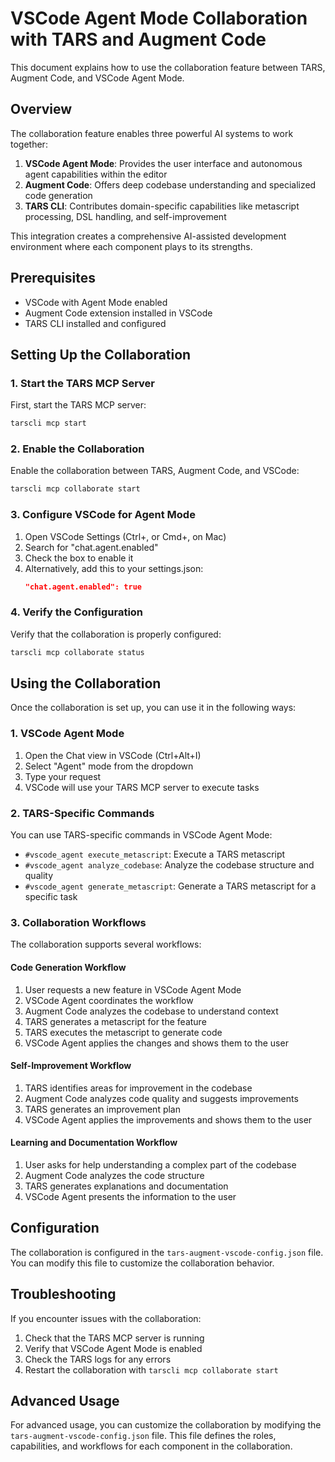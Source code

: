 # VSCode Agent Mode Collaboration with TARS and Augment Code

This document explains how to use the collaboration feature between TARS, Augment Code, and VSCode Agent Mode.

## Overview

The collaboration feature enables three powerful AI systems to work together:

1. **VSCode Agent Mode**: Provides the user interface and autonomous agent capabilities within the editor
2. **Augment Code**: Offers deep codebase understanding and specialized code generation
3. **TARS CLI**: Contributes domain-specific capabilities like metascript processing, DSL handling, and self-improvement

This integration creates a comprehensive AI-assisted development environment where each component plays to its strengths.

## Prerequisites

- VSCode with Agent Mode enabled
- Augment Code extension installed in VSCode
- TARS CLI installed and configured

## Setting Up the Collaboration

### 1. Start the TARS MCP Server

First, start the TARS MCP server:

```bash
tarscli mcp start
```

### 2. Enable the Collaboration

Enable the collaboration between TARS, Augment Code, and VSCode:

```bash
tarscli mcp collaborate start
```

### 3. Configure VSCode for Agent Mode

1. Open VSCode Settings (Ctrl+, or Cmd+, on Mac)
2. Search for "chat.agent.enabled"
3. Check the box to enable it
4. Alternatively, add this to your settings.json:
   ```json
   "chat.agent.enabled": true
   ```

### 4. Verify the Configuration

Verify that the collaboration is properly configured:

```bash
tarscli mcp collaborate status
```

## Using the Collaboration

Once the collaboration is set up, you can use it in the following ways:

### 1. VSCode Agent Mode

1. Open the Chat view in VSCode (Ctrl+Alt+I)
2. Select "Agent" mode from the dropdown
3. Type your request
4. VSCode will use your TARS MCP server to execute tasks

### 2. TARS-Specific Commands

You can use TARS-specific commands in VSCode Agent Mode:

- `#vscode_agent execute_metascript`: Execute a TARS metascript
- `#vscode_agent analyze_codebase`: Analyze the codebase structure and quality
- `#vscode_agent generate_metascript`: Generate a TARS metascript for a specific task

### 3. Collaboration Workflows

The collaboration supports several workflows:

#### Code Generation Workflow

1. User requests a new feature in VSCode Agent Mode
2. VSCode Agent coordinates the workflow
3. Augment Code analyzes the codebase to understand context
4. TARS generates a metascript for the feature
5. TARS executes the metascript to generate code
6. VSCode Agent applies the changes and shows them to the user

#### Self-Improvement Workflow

1. TARS identifies areas for improvement in the codebase
2. Augment Code analyzes code quality and suggests improvements
3. TARS generates an improvement plan
4. VSCode Agent applies the improvements and shows them to the user

#### Learning and Documentation Workflow

1. User asks for help understanding a complex part of the codebase
2. Augment Code analyzes the code structure
3. TARS generates explanations and documentation
4. VSCode Agent presents the information to the user

## Configuration

The collaboration is configured in the `tars-augment-vscode-config.json` file. You can modify this file to customize the collaboration behavior.

## Troubleshooting

If you encounter issues with the collaboration:

1. Check that the TARS MCP server is running
2. Verify that VSCode Agent Mode is enabled
3. Check the TARS logs for any errors
4. Restart the collaboration with `tarscli mcp collaborate start`

## Advanced Usage

For advanced usage, you can customize the collaboration by modifying the `tars-augment-vscode-config.json` file. This file defines the roles, capabilities, and workflows for each component in the collaboration.
